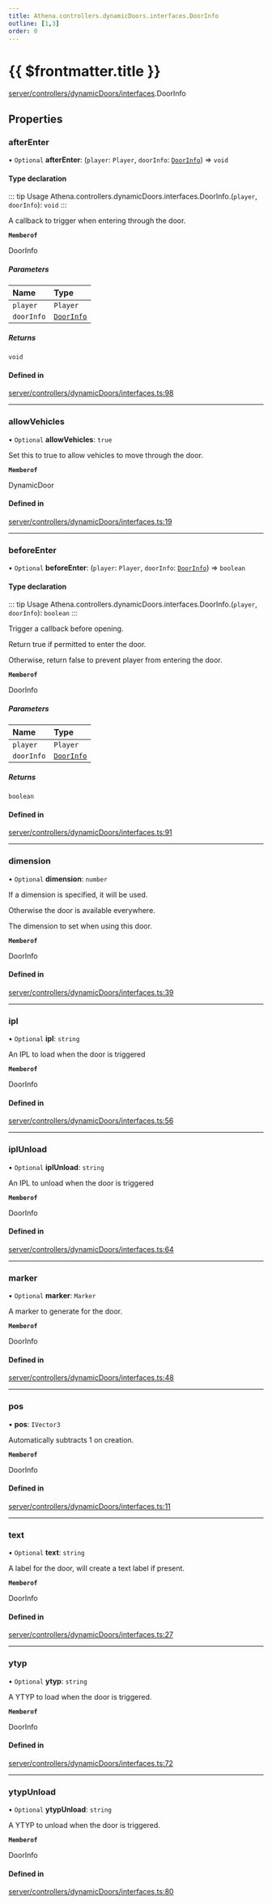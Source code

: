 ```yaml
---
title: Athena.controllers.dynamicDoors.interfaces.DoorInfo
outline: [1,3]
order: 0
---
```


# {{ $frontmatter.title }}


[server/controllers/dynamicDoors/interfaces](../modules/server_controllers_dynamicDoors_interfaces.md).DoorInfo

## Properties

### afterEnter

• `Optional` **afterEnter**: (`player`: `Player`, `doorInfo`: [`DoorInfo`](server_controllers_dynamicDoors_interfaces_DoorInfo.md)) => `void`

#### Type declaration

::: tip Usage
Athena.controllers.dynamicDoors.interfaces.DoorInfo.(`player`, `doorInfo`): `void`
:::

A callback to trigger when entering through the door.

**`Memberof`**

DoorInfo

##### Parameters

| Name | Type |
| :------ | :------ |
| `player` | `Player` |
| `doorInfo` | [`DoorInfo`](server_controllers_dynamicDoors_interfaces_DoorInfo.md) |

##### Returns

`void`

#### Defined in

[server/controllers/dynamicDoors/interfaces.ts:98](https://github.com/Stuyk/altv-athena/blob/380b7cf/src/core/server/controllers/dynamicDoors/interfaces.ts#L98)

___

### allowVehicles

• `Optional` **allowVehicles**: ``true``

Set this to true to allow vehicles to move through the door.

**`Memberof`**

DynamicDoor

#### Defined in

[server/controllers/dynamicDoors/interfaces.ts:19](https://github.com/Stuyk/altv-athena/blob/380b7cf/src/core/server/controllers/dynamicDoors/interfaces.ts#L19)

___

### beforeEnter

• `Optional` **beforeEnter**: (`player`: `Player`, `doorInfo`: [`DoorInfo`](server_controllers_dynamicDoors_interfaces_DoorInfo.md)) => `boolean`

#### Type declaration

::: tip Usage
Athena.controllers.dynamicDoors.interfaces.DoorInfo.(`player`, `doorInfo`): `boolean`
:::

Trigger a callback before opening.

Return true if permitted to enter the door.

Otherwise, return false to prevent player from entering the door.

**`Memberof`**

DoorInfo

##### Parameters

| Name | Type |
| :------ | :------ |
| `player` | `Player` |
| `doorInfo` | [`DoorInfo`](server_controllers_dynamicDoors_interfaces_DoorInfo.md) |

##### Returns

`boolean`

#### Defined in

[server/controllers/dynamicDoors/interfaces.ts:91](https://github.com/Stuyk/altv-athena/blob/380b7cf/src/core/server/controllers/dynamicDoors/interfaces.ts#L91)

___

### dimension

• `Optional` **dimension**: `number`

If a dimension is specified, it will be used.

Otherwise the door is available everywhere.

The dimension to set when using this door.

**`Memberof`**

DoorInfo

#### Defined in

[server/controllers/dynamicDoors/interfaces.ts:39](https://github.com/Stuyk/altv-athena/blob/380b7cf/src/core/server/controllers/dynamicDoors/interfaces.ts#L39)

___

### ipl

• `Optional` **ipl**: `string`

An IPL to load when the door is triggered

**`Memberof`**

DoorInfo

#### Defined in

[server/controllers/dynamicDoors/interfaces.ts:56](https://github.com/Stuyk/altv-athena/blob/380b7cf/src/core/server/controllers/dynamicDoors/interfaces.ts#L56)

___

### iplUnload

• `Optional` **iplUnload**: `string`

An IPL to unload when the door is triggered

**`Memberof`**

DoorInfo

#### Defined in

[server/controllers/dynamicDoors/interfaces.ts:64](https://github.com/Stuyk/altv-athena/blob/380b7cf/src/core/server/controllers/dynamicDoors/interfaces.ts#L64)

___

### marker

• `Optional` **marker**: `Marker`

A marker to generate for the door.

**`Memberof`**

DoorInfo

#### Defined in

[server/controllers/dynamicDoors/interfaces.ts:48](https://github.com/Stuyk/altv-athena/blob/380b7cf/src/core/server/controllers/dynamicDoors/interfaces.ts#L48)

___

### pos

• **pos**: `IVector3`

Automatically subtracts 1 on creation.

**`Memberof`**

DoorInfo

#### Defined in

[server/controllers/dynamicDoors/interfaces.ts:11](https://github.com/Stuyk/altv-athena/blob/380b7cf/src/core/server/controllers/dynamicDoors/interfaces.ts#L11)

___

### text

• `Optional` **text**: `string`

A label for the door, will create a text label if present.

**`Memberof`**

DoorInfo

#### Defined in

[server/controllers/dynamicDoors/interfaces.ts:27](https://github.com/Stuyk/altv-athena/blob/380b7cf/src/core/server/controllers/dynamicDoors/interfaces.ts#L27)

___

### ytyp

• `Optional` **ytyp**: `string`

A YTYP to load when the door is triggered.

**`Memberof`**

DoorInfo

#### Defined in

[server/controllers/dynamicDoors/interfaces.ts:72](https://github.com/Stuyk/altv-athena/blob/380b7cf/src/core/server/controllers/dynamicDoors/interfaces.ts#L72)

___

### ytypUnload

• `Optional` **ytypUnload**: `string`

A YTYP to unload when the door is triggered.

**`Memberof`**

DoorInfo

#### Defined in

[server/controllers/dynamicDoors/interfaces.ts:80](https://github.com/Stuyk/altv-athena/blob/380b7cf/src/core/server/controllers/dynamicDoors/interfaces.ts#L80)
